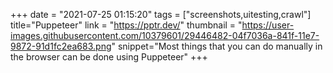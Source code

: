 +++
date = "2021-07-25 01:15:20"
tags = ["screenshots,uitesting,crawl"]
title="Puppeteer"
link = "https://pptr.dev/"
thumbnail = "https://user-images.githubusercontent.com/10379601/29446482-04f7036a-841f-11e7-9872-91d1fc2ea683.png"
snippet="Most things that you can do manually in the browser can be done using Puppeteer"
+++
